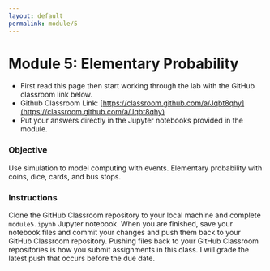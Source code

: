 ```yaml
---
layout: default
permalink: module/5
---
```


# Module 5: Elementary Probability

* First read this page then start working through the lab with the GitHub classroom link below.
* Github Classroom Link: [https://classroom.github.com/a/Jqbt8qhy](https://classroom.github.com/a/Jqbt8qhy)
* Put your answers directly in the Jupyter notebooks provided in the module.

### Objective

Use simulation to model computing with events. Elementary probability with coins, dice, cards, and bus stops.

### Instructions

Clone the GitHub Classroom repository to your local machine and complete `module5.ipynb` Jupyter notebook. When you are finished, save your notebook files and commit your changes and push them back to your GitHub Classroom repository. Pushing files back to your GitHub Classroom repositories is how you submit assignments in this class. I will grade the latest push that occurs before the due date. 

